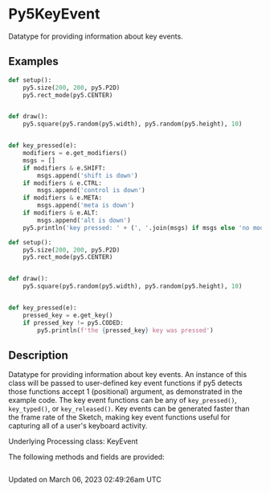 # Py5KeyEvent

Datatype for providing information about key events.

## Examples

<div class="example-table">

<div class="example-row"><div class="example-cell-image">

</div><div class="example-cell-code">

```python
def setup():
    py5.size(200, 200, py5.P2D)
    py5.rect_mode(py5.CENTER)


def draw():
    py5.square(py5.random(py5.width), py5.random(py5.height), 10)


def key_pressed(e):
    modifiers = e.get_modifiers()
    msgs = []
    if modifiers & e.SHIFT:
        msgs.append('shift is down')
    if modifiers & e.CTRL:
        msgs.append('control is down')
    if modifiers & e.META:
        msgs.append('meta is down')
    if modifiers & e.ALT:
        msgs.append('alt is down')
    py5.println('key pressed: ' + (', '.join(msgs) if msgs else 'no modifiers'))
```

</div></div>

<div class="example-row"><div class="example-cell-image">

</div><div class="example-cell-code">

```python
def setup():
    py5.size(200, 200, py5.P2D)
    py5.rect_mode(py5.CENTER)


def draw():
    py5.square(py5.random(py5.width), py5.random(py5.height), 10)


def key_pressed(e):
    pressed_key = e.get_key()
    if pressed_key != py5.CODED:
        py5.println(f'the {pressed_key} key was pressed')
```

</div></div>

</div>

## Description

Datatype for providing information about key events. An instance of this class will be passed to user-defined key event functions if py5 detects those functions accept 1 (positional) argument, as demonstrated in the example code. The key event functions can be any of `key_pressed()`, `key_typed()`, or `key_released()`. Key events can be generated faster than the frame rate of the Sketch, making key event functions useful for capturing all of a user's keyboard activity.

Underlying Processing class: KeyEvent

The following methods and fields are provided:

```{include} include_py5keyevent.md
```

Updated on March 06, 2023 02:49:26am UTC

